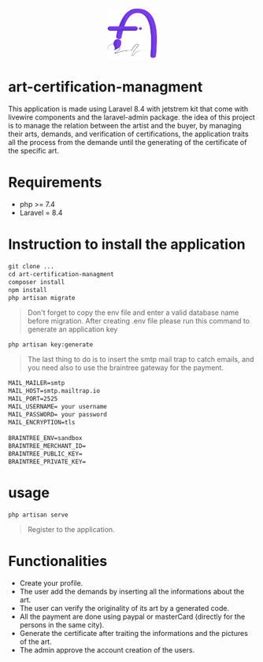 <p align="center">
  <img src="/public/images/logoPurple2.svg" width="100" height="100" />
</p>

# art-certification-managment
This application is made using Laravel 8.4 with jetstrem kit that come with livewire components and the laravel-admin package. the idea of this project is to manage the relation between the artist and the buyer, by managing their arts, demands, and verification of certifications, the application traits all the process from the demande until the generating of the certificate of the specific art.

# Requirements
- php >= 7.4
- Laravel = 8.4
 
# Instruction to install the application
```
git clone ...
cd art-certification-managment
composer install
npm install
php artisan migrate
```
> Don't forget to copy the env file and enter a valid database name before migration.
> After creating .env file please run this command to generate an application key 
```
php artisan key:generate
```
> The last thing to do is to insert the smtp mail trap to catch emails, and you need also to use the braintree gateway for the payment.
```
MAIL_MAILER=smtp
MAIL_HOST=smtp.mailtrap.io
MAIL_PORT=2525
MAIL_USERNAME= your username
MAIL_PASSWORD= your password
MAIL_ENCRYPTION=tls

BRAINTREE_ENV=sandbox
BRAINTREE_MERCHANT_ID=
BRAINTREE_PUBLIC_KEY=
BRAINTREE_PRIVATE_KEY=
```

# usage
```
php artisan serve
```
> Register to the application.

# Functionalities
- Create your profile.
- The user add the demands by inserting all the informations about the art.
- The user can verify the originality of its art by a generated code.
- All the payment are done using paypal or masterCard (directly for the persons in the same city).
- Generate the certificate after traiting the informations and the pictures of the art.
- The admin approve the account creation of the users.

